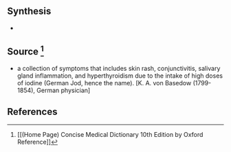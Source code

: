 ## Synthesis
- 
## Source [^1]
- a collection of symptoms that includes skin rash, conjunctivitis, salivary gland inflammation, and hyperthyroidism due to the intake of high doses of iodine (German Jod, hence the name). \[K. A. von Basedow (1799-1854), German physician]
## References

[^1]: [[(Home Page) Concise Medical Dictionary 10th Edition by Oxford Reference]]